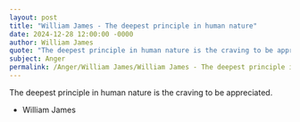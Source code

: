```yaml
---
layout: post
title: "William James - The deepest principle in human nature"
date: 2024-12-28 12:00:00 -0000
author: William James
quote: "The deepest principle in human nature is the craving to be appreciated."
subject: Anger
permalink: /Anger/William James/William James - The deepest principle in human nature
---
```


The deepest principle in human nature is the craving to be appreciated.

- William James
